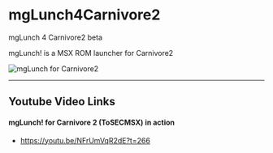 # mgLunch4Carnivore2
mgLunch 4 Carnivore2 beta 

mgLunch! is a MSX ROM launcher for Carnivore2


![mgLunch for Carnivore2](Carnivore2.jpg)



-------------------------
## Youtube Video Links
#### mgLunch! for Carnivore 2 (ToSECMSX) in action
- https://youtu.be/NFrUmVqR2dE?t=266

